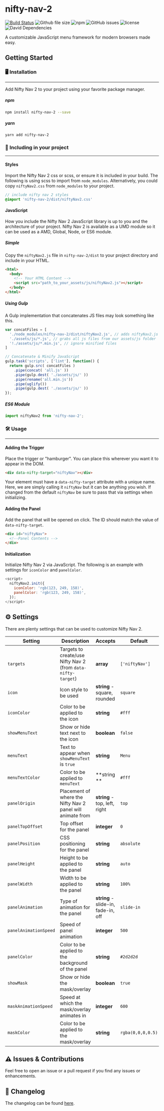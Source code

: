 # nifty-nav-2
[![Build Status](https://travis-ci.org/factor1/nifty-nav-2.svg?branch=master)](https://travis-ci.org/factor1/nifty-nav-2)
![Github file size](https://img.shields.io/github/size/factor1/nifty-nav-2/dist/niftyNav2.js.svg)
![npm](https://img.shields.io/npm/v/nifty-nav-2.svg)
![GitHub issues](https://img.shields.io/github/issues-raw/factor1/nifty-nav-2.svg)
![license](https://img.shields.io/github/license/factor1/nifty-nav-2.svg)
![David Dependencies](https://david-dm.org/factor1/nifty-nav-2.svg)

A customizable JavaScript menu framework for modern browsers made easy.

## Getting Started
### 🖥 Installation
---
Add Nifty Nav 2 to your project using your favorite package manager.

##### npm
```bash
npm install nifty-nav-2 --save
```

##### yarn
```bash
yarn add nifty-nav-2
```

###  📂 Including in your project
---
#### Styles
Import the Nifty Nav 2 css or scss, or ensure it is included in your build. The following
is using scss to import from `node_modules`. Alternatively, you could copy `niftyNav2.css`
from `node_modules` to your project.

```scss
// include nifty nav 2 styles
@import 'nifty-nav-2/dist/niftyNav2.css'
```

#### JavaScript
How you include the Nifty Nav 2 JavaScript library is up to you and the architecture
of your project. Nifty Nav 2 is available as a UMD module so it can be used as a
AMD, Global, Node, or ES6 module.

##### Simple
Copy the `niftyNav2.js` file in `nifty-nav-2/dist` to your project directory and include
in your HTML.

```html
<html>
  <body>
    <!-- Your HTML Content -->
    <script src="path_to_your_assets/js/niftyNav2.js"></script>
  </body>
</html>
```

##### Using Gulp
A Gulp implementation that concatenates JS files may look something like this.

```js
var concatFiles = [
  './node_modules/nifty-nav-2/dist/niftyNav2.js', // adds niftyNav2.js to be concatenated
  './assets/js/*.js', // grabs all js files from our assets/js folder
  '!./assets/js/*.min.js', // ignore minified files
]

// Concatenate & Minify JavaScript
gulp.task('scripts', ['lint'], function() {
  return gulp.src( concatFiles )
    .pipe(concat( 'all.js' ))
    .pipe(gulp.dest( './assets/js/' ))
    .pipe(rename('all.min.js'))
    .pipe(uglify())
    .pipe(gulp.dest( './assets/js/' ))
});
```

##### ES6 Module
```js
import niftyNav2 from 'nifty-nav-2';
```

### 🛠 Usage
---
#### Adding the Trigger
Place the trigger or "hamburger". You can place this wherever you want it to appear
in the DOM.

```HTML
<div data-nifty-target="niftyNav"></div>
```

Your element must have a `data-nifty-target` attribute with a unique name. Here,
we are simply calling it `niftyNav` but it can be anything you wish. If changed from
the default `niftyNav` be sure to pass that via settings when initializing.

#### Adding the Panel
Add the panel that will be opened on click. The ID should match the value of `data-nifty-target`.

```HTML
<div id="niftyNav">
  <!--Panel Contents -->
</div>
```

#### Initialization
Initialize Nifty Nav 2 via JavaScript. The following is an example with settings
for `iconColor` and `panelColor`.

```js
<script>
  niftyNav2.init({
    iconColor: 'rgb(123, 249, 158)',
    panelColor: 'rgb(123, 249, 158)',
  });
</script>
```

## ⚙️ Settings
There are plenty settings that can be used to customize Nifty Nav 2.

| Setting | Description | Accepts | Default |
|---------|-------------|---------|---------|
| `targets` | Targets to create/use Nifty Nav 2 (from `data-nifty-target`) | **array** | `['niftyNav']`
| `icon`    | Icon style to be used | **string** - square, rounded | `square` |
| `iconColor` | Color to be applied to the icon | **string** | `#fff` |
| `showMenuText` | Show or hide text next to the icon | **boolean** | `false` |
| `menuText` | Text to appear when `showMenuText` is `true` | **string** | `Menu` |
| `menuTextColor` | Color to be applied to `menuText` | **string ** | `#fff` |
| `panelOrigin` | Placement of where the Nifty Nav 2 panel will animate from | **string** - top, left, right | `top` |
| `panelTopOffset` | Top offset for the panel | **integer** | `0` |
| `panelPosition` | CSS positioning for the panel | **string** | `absolute` |
| `panelHeight` | Height to be applied to the panel | **string** | `auto` |
| `panelWidth` | Width to be applied to the panel | **string** | `100%` |
| `panelAnimation` | Type of animation for the panel | **string** - slide-in, fade-in, off | `slide-in` |
| `panelAnimationSpeed` | Speed of panel animation | **integer** | `500` |
| `panelColor` | Color to be applied to the background of the panel | **string** | `#2d2d2d` |
| `showMask` | Show or hide the mask/overlay | **boolean** | `true` |
| `maskAnimationSpeed` | Speed at which the mask/overlay animates in | **integer** | `600` |
| `maskColor` | Color to be applied to the mask/overlay | **string** | `rgba(0,0,0,0.5)` |

## ⚠️ Issues & Contributions
Feel free to open an issue or a pull request if you find any issues or enhancements.

## 📝 Changelog
The changelog can be found [here](https://github.com/factor1/nifty-nav-2/blob/master/CHANGELOG.md).
